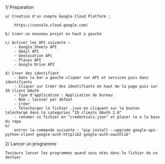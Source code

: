 1/ Preparation

    a/ Creation d'un compte Google Cloud Platform :

        https://console.cloud.google.com/

    b/ Creer un nouveau projet en haut a gauche

    c/ Activer les API suivante :
        - Google Sheets API
        - Gmail API
        - Geolocation APi
        - Places API
        - Google Drive API

    d/ Creer des identifiant
        - Dans la bar a gauche cliquer sur API et services puis dans identifiants
        - Cliquer sur Créer des identifiants en haut de la page puis sur ID client OAuth
        - Type d'application : Application de bureau
        - Nom : laisser par defaut
        - Créer
        - Telecharger le fichier .json en cliquant sur le bouton téléchargé dans la categories "ID clients OAuth 2.0"
        - renomer ce fichier en "credentials.json" et placer le a la base du repo
    e/
        entrer la commande suivante : "pip install --upgrade google-api-python-client google-auth-httplib2 google-auth-oauthlib"

2/ Lancer un programme

    Toujours lancer les programmes quand vous etes dans le fichier de ce dernier
